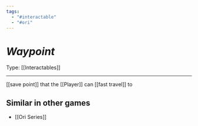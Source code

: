```yaml
---
tags:
  - "#interactable"
  - "#ori"
---
```

# _Waypoint_

Type: [[Interactables]]

----

[[save point]] that the [[Player]] can [[fast travel]] to


## Similar in other games

* [[Ori Series]]